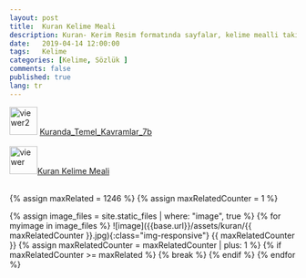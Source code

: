```yaml
---
layout: post
title:  Kuran Kelime Meali
description: Kuran- Kerim Resim formatında sayfalar, kelime mealli takip etmesi kolay anlaşılır, faydalı bir kaynak.
date:   2019-04-14 12:00:00
tags:   Kelime
categories: [Kelime, Sözlük ]
comments: false
published: true
lang: tr
---
```





 <div align="left">
<a href="https://vdemir.github.io/viewer/web/viewer.html?file=https://vdemir.github.io/assets/kuran1/Kuranda_Temel_Kavramlar_7b.pdf" target="_blank"><img src="{{ site.baseurl }}/images/pdf.png" alt="viewer2" width="49" height="49"></a>
<a href="https://vdemir.github.io/viewer/web/viewer.html?file=https://vdemir.github.io/assets/kuran1/Kuranda_Temel_Kavramlar_7b.pdf" target="_blank" class="btn btn-default">Kuranda_Temel_Kavramlar_7b</a></div>

<br>

<div align="left">
<a href="https://vdemir.github.io/viewer/web/viewer.html?file=https://vdemir.github.io/assets/kuran1/kuran.pdf" target="_blank"><img src="{{ site.baseurl }}/images/pdf.png" alt="viewer" width="49" height="49"></a><a href="https://vdemir.github.io/viewer/web/viewer.html?file=https://vdemir.github.io/assets/kuran1/kuran.pdf" target="_blank" class="btn btn-default">Kuran Kelime Meali</a></div>


<br>


{% assign maxRelated = 1246 %}
{% assign maxRelatedCounter = 1 %}


{% assign image_files = site.static_files | where: "image", true %}
{% for myimage in image_files %}
![image]({{base.url}}/assets/kuran/{{ maxRelatedCounter }}.jpg){:class="img-responsive"}
  {{ maxRelatedCounter }}
{% assign maxRelatedCounter = maxRelatedCounter | plus: 1 %}
      {% if maxRelatedCounter >= maxRelated %}
        {% break %}
      {% endif %}
{% endfor %}




